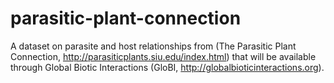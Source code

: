 # parasitic-plant-connection

A dataset on parasite and host relationships from (The Parasitic Plant Connection, http://parasiticplants.siu.edu/index.html) that will be available through Global Biotic Interactions (GloBI, http://globalbioticinteractions.org).
